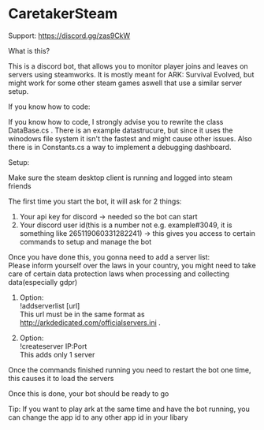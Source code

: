 # CaretakerSteam
Support: 
https://discord.gg/zas9CkW

What is this?

This is a discord bot, that allows you to monitor player joins and leaves on servers using steamworks. It is mostly meant for ARK: Survival Evolved, but might work for some other steam games aswell that use a similar server setup. 

If you know how to code:

If you know how to code, I strongly advise you to rewrite the class DataBase.cs . There is an example datastrucure, but since it uses the winodows file system it isn't the fastest and might cause other issues. Also there is in Constants.cs a way to implement a debugging dashboard.

Setup:

Make sure the steam desktop client is running and logged into steam friends

The first time you start the bot, it will ask for 2 things:
1. Your api key for discord -> needed so the bot can start
2. Your discord user id(this is a number not e.g. example#3049, it is something like 265119060331282241) -> this gives you access to certain commands to setup and manage the bot

Once you have done this, you gonna need to add a server list:   
Please inform yourself over the laws in your country, you might need to take care of certain data protection laws when processing and collecting data(especially gdpr)
1. Option:  
!addserverlist [url]  
This url must be in the same format as http://arkdedicated.com/officialservers.ini .

2. Option:  
!createserver IP:Port   
This adds only 1 server

Once the commands finished running you need to restart the bot one time, this causes it to load the servers

Once this is done, your bot should be ready to go

Tip:
If you want to play ark at the same time and have the bot running, you can change the app id to any other app id in your libary
